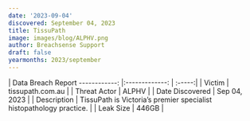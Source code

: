 ```yaml
---
date: '2023-09-04'
discovered: September 04, 2023
title: TissuPath
image: images/blog/ALPHV.png
author: Breachsense Support
draft: false
yearmonths: 2023/september
---
```



| Data Breach Report
------------:     |:-------------:    | :-----:|
| Victim      | tissupath.com.au      | 
| Threat Actor      | ALPHV      | 
| Date Discovered      | Sep 04, 2023      | 
| Description      | TissuPath is Victoria’s premier specialist histopathology practice.      | 
| Leak Size      | 446GB      | 

